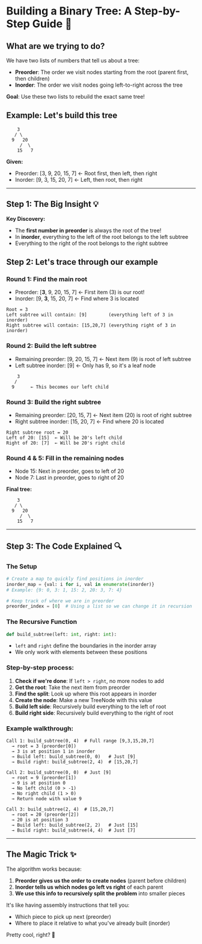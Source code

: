 # Building a Binary Tree: A Step-by-Step Guide 🌳

## What are we trying to do?

We have two lists of numbers that tell us about a tree:

- **Preorder**: The order we visit nodes starting from the root (parent first, then children)
- **Inorder**: The order we visit nodes going left-to-right across the tree

**Goal**: Use these two lists to rebuild the exact same tree!

## Example: Let's build this tree

```
    3
   / \
  9   20
     /  \
    15   7
```

**Given:**

- Preorder: [3, 9, 20, 15, 7] ← Root first, then left, then right
- Inorder: [9, 3, 15, 20, 7] ← Left, then root, then right

---

## Step 1: The Big Insight 💡

**Key Discovery:**

- The **first number in preorder** is always the root of the tree!
- In **inorder**, everything to the left of the root belongs to the left subtree
- Everything to the right of the root belongs to the right subtree

## Step 2: Let's trace through our example

### Round 1: Find the main root

- Preorder: [**3**, 9, 20, 15, 7] ← First item (3) is our root!
- Inorder: [9, **3**, 15, 20, 7] ← Find where 3 is located

```
Root = 3
Left subtree will contain: [9]        (everything left of 3 in inorder)
Right subtree will contain: [15,20,7] (everything right of 3 in inorder)
```

### Round 2: Build the left subtree

- Remaining preorder: [9, 20, 15, 7] ← Next item (9) is root of left subtree
- Left subtree inorder: [9] ← Only has 9, so it's a leaf node

```
    3
   /
  9      ← This becomes our left child
```

### Round 3: Build the right subtree

- Remaining preorder: [20, 15, 7] ← Next item (20) is root of right subtree
- Right subtree inorder: [15, 20, 7] ← Find where 20 is located

```
Right subtree root = 20
Left of 20: [15]  ← Will be 20's left child
Right of 20: [7]  ← Will be 20's right child
```

### Round 4 & 5: Fill in the remaining nodes

- Node 15: Next in preorder, goes to left of 20
- Node 7: Last in preorder, goes to right of 20

**Final tree:**

```
    3
   / \
  9   20
     /  \
    15   7
```

---

## Step 3: The Code Explained 🔍

### The Setup

```python
# Create a map to quickly find positions in inorder
inorder_map = {val: i for i, val in enumerate(inorder)}
# Example: {9: 0, 3: 1, 15: 2, 20: 3, 7: 4}

# Keep track of where we are in preorder
preorder_index = [0]  # Using a list so we can change it in recursion
```

### The Recursive Function

```python
def build_subtree(left: int, right: int):
```

- `left` and `right` define the boundaries in the inorder array
- We only work with elements between these positions

### Step-by-step process:

1. **Check if we're done**: If `left > right`, no more nodes to add
2. **Get the root**: Take the next item from preorder
3. **Find the split**: Look up where this root appears in inorder
4. **Create the node**: Make a new TreeNode with this value
5. **Build left side**: Recursively build everything to the left of root
6. **Build right side**: Recursively build everything to the right of root

### Example walkthrough:

```
Call 1: build_subtree(0, 4)  # Full range [9,3,15,20,7]
  → root = 3 (preorder[0])
  → 3 is at position 1 in inorder
  → Build left: build_subtree(0, 0)   # Just [9]
  → Build right: build_subtree(2, 4)  # [15,20,7]

Call 2: build_subtree(0, 0)  # Just [9]
  → root = 9 (preorder[1])
  → 9 is at position 0
  → No left child (0 > -1)
  → No right child (1 > 0)
  → Return node with value 9

Call 3: build_subtree(2, 4)  # [15,20,7]
  → root = 20 (preorder[2])
  → 20 is at position 3
  → Build left: build_subtree(2, 2)   # Just [15]
  → Build right: build_subtree(4, 4)  # Just [7]
```

---

## The Magic Trick ✨

The algorithm works because:

1. **Preorder gives us the order to create nodes** (parent before children)
2. **Inorder tells us which nodes go left vs right** of each parent
3. **We use this info to recursively split the problem** into smaller pieces

It's like having assembly instructions that tell you:

- Which piece to pick up next (preorder)
- Where to place it relative to what you've already built (inorder)

Pretty cool, right? 🚀
